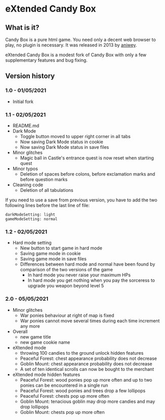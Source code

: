 # eXtended Candy Box

## What is it?

Candy Box is a pure html game. You need only a decent web browser to play, no plugin is necessary.
It was released in 2013 by [aniwey](https://candybox.fandom.com/wiki/Aniwey).

eXtended Candy Box is a modest fork of Candy Box with only a few supplementary features and bug fixing.

## Version history

### 1.0 - 01/05/2021

- Initial fork

### 1.1 - 02/05/2021

- README.md
- Dark Mode
  - Toggle button moved to upper right corner in all tabs
  - Now saving Dark Mode status in cookie
  - Now saving Dark Mode status in save files
- Minor glitches
  - Magic ball in Castle's entrance quest is now reset when starting quest
- Minor typos
  - Deletion of spaces before colons, before exclamation marks and before question marks
- Cleaning code
  - Deletion of all tabulations

If you need to use a save from previous version, you have to add the two following lines before the last line of file:
```
darkModeSetting: light
gameModeSetting: normal
```

### 1.2 - 02/05/2021

- Hard mode setting
  - New button to start game in hard mode
  - Saving game mode in cookie
  - Saving game mode in save files
  - Differences between hard mode and normal have been found by comparison of the two versions of the game
    - In hard mode you never raise your maximum HPs
    - In hard mode you get nothing when you pay the sorceress to upgrade you weapon beyond level 5

### 2.0 - 05/05/2021

- Minor glitches
  - War ponies behaviour at right of map is fixed
  - War ponies cannot move several times during each time increment any more
- Overall
  - new game title
  - new game cookie name
- eXtended mode
  - throwing 100 candies to the ground unlock hidden features
  - Peaceful Forest: chest appearance probability does not decrease
  - Goblin Mount: chest appearance probability does not decrease
  - A set of ten identical scrolls can now be bought to the merchant
- eXtended mode hidden features
  - Peaceful Forest: wood ponies pop up more often and up to two ponies can be encountered in a single run
  - Peaceful Forest: wood ponies and trees drop a few lollipops
  - Peaceful Forest: chests pop up more often
  - Goblin Mount: tenacious goblin may drop more candies and may drop lollipops
  - Goblin Mount: chests pop up more often
